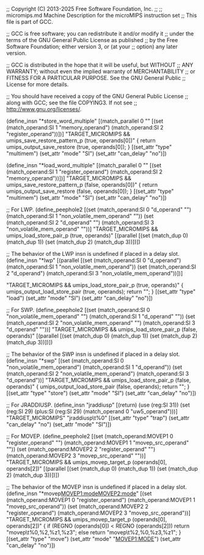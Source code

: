 ;; Copyright (C) 2013-2025 Free Software Foundation, Inc.
;;
;; micromips.md   Machine Description for the microMIPS instruction set
;; This file is part of GCC.

;; GCC is free software; you can redistribute it and/or modify it
;; under the terms of the GNU General Public License as published
;; by the Free Software Foundation; either version 3, or (at your
;; option) any later version.

;; GCC is distributed in the hope that it will be useful, but WITHOUT
;; ANY WARRANTY; without even the implied warranty of MERCHANTABILITY
;; or FITNESS FOR A PARTICULAR PURPOSE.  See the GNU General Public
;; License for more details.

;; You should have received a copy of the GNU General Public License
;; along with GCC; see the file COPYING3.  If not see
;; <http://www.gnu.org/licenses/>.

(define_insn "*store_word_multiple"
  [(match_parallel 0 ""
       [(set (match_operand:SI 1 "memory_operand")
	     (match_operand:SI 2 "register_operand"))])]
  "TARGET_MICROMIPS
   && umips_save_restore_pattern_p (true, operands[0])"
  { return umips_output_save_restore (true, operands[0]); }
  [(set_attr "type" "multimem")
   (set_attr "mode" "SI")
   (set_attr "can_delay" "no")])

(define_insn "*load_word_multiple"
  [(match_parallel 0 ""
       [(set (match_operand:SI 1 "register_operand")
	     (match_operand:SI 2 "memory_operand"))])]
  "TARGET_MICROMIPS
   && umips_save_restore_pattern_p (false, operands[0])"
  { return umips_output_save_restore (false, operands[0]); }
  [(set_attr "type" "multimem")
   (set_attr "mode" "SI")
   (set_attr "can_delay" "no")])

;; For LWP.
(define_peephole2
  [(set (match_operand:SI 0 "d_operand" "")
        (match_operand:SI 1 "non_volatile_mem_operand" ""))
   (set (match_operand:SI 2 "d_operand" "")
        (match_operand:SI 3 "non_volatile_mem_operand" ""))]
  "TARGET_MICROMIPS
   && umips_load_store_pair_p (true, operands)"
  [(parallel [(set (match_dup 0) (match_dup 1))
              (set (match_dup 2) (match_dup 3))])])

;; The behavior of the LWP insn is undefined if placed in a delay slot.
(define_insn "*lwp"
  [(parallel [(set (match_operand:SI 0 "d_operand")
		   (match_operand:SI 1 "non_volatile_mem_operand"))
	      (set (match_operand:SI 2 "d_operand")
		   (match_operand:SI 3 "non_volatile_mem_operand"))])]

  "TARGET_MICROMIPS
   && umips_load_store_pair_p (true, operands)"
{
  umips_output_load_store_pair (true, operands);
  return "";
}
  [(set_attr "type" "load")
   (set_attr "mode" "SI")
   (set_attr "can_delay" "no")])

;; For SWP.
(define_peephole2
  [(set (match_operand:SI 0 "non_volatile_mem_operand" "")
        (match_operand:SI 1 "d_operand" ""))
   (set (match_operand:SI 2 "non_volatile_mem_operand" "")
        (match_operand:SI 3 "d_operand" ""))]
  "TARGET_MICROMIPS
   && umips_load_store_pair_p (false, operands)"
  [(parallel [(set (match_dup 0) (match_dup 1))
              (set (match_dup 2) (match_dup 3))])])

;; The behavior of the SWP insn is undefined if placed in a delay slot.
(define_insn "*swp"
  [(set (match_operand:SI 0 "non_volatile_mem_operand")
	(match_operand:SI 1 "d_operand"))
   (set (match_operand:SI 2 "non_volatile_mem_operand")
	(match_operand:SI 3 "d_operand"))]
  "TARGET_MICROMIPS
   && umips_load_store_pair_p (false, operands)"
{
  umips_output_load_store_pair (false, operands);
  return "";
}
  [(set_attr "type" "store")
   (set_attr "mode" "SI")
   (set_attr "can_delay" "no")])

;; For JRADDIUSP.
(define_insn "jraddiusp"
  [(return)
   (use (reg:SI 31))
   (set (reg:SI 29)
	(plus:SI (reg:SI 29)
		 (match_operand 0 "uw5_operand")))]
  "TARGET_MICROMIPS"
  "jraddiusp\t%0"
  [(set_attr "type"	"trap")
   (set_attr "can_delay" "no")
   (set_attr "mode"	"SI")])

;; For MOVEP.
(define_peephole2
  [(set (match_operand:MOVEP1 0 "register_operand" "")
        (match_operand:MOVEP1 1 "movep_src_operand" ""))
   (set (match_operand:MOVEP2 2 "register_operand" "")
        (match_operand:MOVEP2 3 "movep_src_operand" ""))]
  "TARGET_MICROMIPS
   && umips_movep_target_p (operands[0], operands[2])"
  [(parallel [(set (match_dup 0) (match_dup 1))
              (set (match_dup 2) (match_dup 3))])])

;; The behavior of the MOVEP insn is undefined if placed in a delay slot.
(define_insn "*movep<MOVEP1:mode><MOVEP2:mode>"
  [(set (match_operand:MOVEP1 0 "register_operand")
	(match_operand:MOVEP1 1 "movep_src_operand"))
   (set (match_operand:MOVEP2 2 "register_operand")
	(match_operand:MOVEP2 3 "movep_src_operand"))]
  "TARGET_MICROMIPS
   && umips_movep_target_p (operands[0], operands[2])"
{
  if (REGNO (operands[0]) < REGNO (operands[2]))
    return "movep\t%0,%2,%z1,%z3";
  else
    return "movep\t%2,%0,%z3,%z1";
}
  [(set_attr "type" "move")
   (set_attr "mode" "<MOVEP1:MODE>")
   (set_attr "can_delay" "no")])
